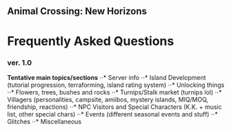 ## Animal Crossing: New Horizons
# Frequently Asked Questions
### ver. 1.0

__Tentative main topics/sections__
⋅⋅* Server info
⋅⋅* Island Development (tutorial progression, terraforming, island rating system)
⋅⋅* Unlocking things
⋅⋅* Flowers, trees, bushes and rocks
⋅⋅* Turnips/Stalk market (turnips lol)
⋅⋅* Villagers (personalities, campsite, amiibos, mystery islands, MIQ/MOQ, friendship, reactions)
⋅⋅* NPC Visitors and Special Characters (K.K. + music list, other special chars)
⋅⋅* Events (different seasonal events and stuff)
⋅⋅* Glitches
⋅⋅* Miscellaneous


